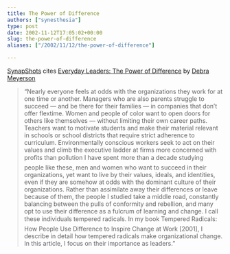 ```yaml
---
title: The Power of Difference
authors: ["synesthesia"]
type: post
date: 2002-11-12T17:05:02+00:00
slug: the-power-of-difference 
aliases: ["/2002/11/12/the-power-of-difference"]

---
```

[SynapShots][1] cites [Everyday Leaders: The Power of Difference][2] by [Debra Meyerson][3]

> &#8220;Nearly everyone feels at odds with the organizations they work for at one time or another. Managers who are also parents struggle to succeed &#8212; and be there for their families &#8212; in companies that don&#8217;t offer flextime. Women and people of color want to open doors for others like themselves &#8212; without limiting their own career paths. Teachers want to motivate students and make their material relevant in schools or school districts that require strict adherence to curriculum. Environmentally conscious workers seek to act on their values and climb the executive ladder at firms more concerned with profits than pollution  I have spent more than a decade studying people like these, men and women who want to succeed in their organizations, yet want to live by their values, ideals, and identities, even if they are somehow at odds with the dominant culture of their organizations. Rather than assimilate away their differences or leave because of them, the people I studied take a middle road, constantly balancing between the pulls of conformity and rebellion, and many opt to use their difference as a fulcrum of learning and change. I call these individuals tempered radicals. In my book <amazonlink asin="0875849059">Tempered Radicals: How People Use Difference to Inspire Change at Work</amazonlink> [2001], I describe in detail how tempered radicals make organizational change. In this article, I focus on their importance as leaders.&#8221;

 [1]: https://www.carbon-unit.blogspot.com/
 [2]: https://www.pfdf.org/leaderbooks/L2L/winter2002/meyerson.html "Everyday Leaders: The Power of Difference -- Debra Meyerson full-text article"
 [3]: https://www.pfdf.org/leaderbooks/meyerson/index.html